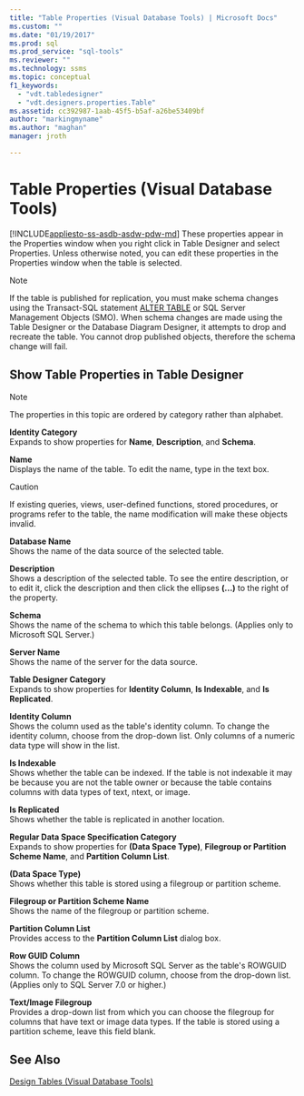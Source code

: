 ```yaml
---
title: "Table Properties (Visual Database Tools) | Microsoft Docs"
ms.custom: ""
ms.date: "01/19/2017"
ms.prod: sql
ms.prod_service: "sql-tools"
ms.reviewer: ""
ms.technology: ssms
ms.topic: conceptual
f1_keywords: 
  - "vdt.tabledesigner"
  - "vdt.designers.properties.Table"
ms.assetid: cc392987-1aab-45f5-b5af-a26be53409bf
author: "markingmyname"
ms.author: "maghan"
manager: jroth

---
```

# Table Properties (Visual Database Tools)
[!INCLUDE[appliesto-ss-asdb-asdw-pdw-md](../../includes/appliesto-ss-asdb-asdw-pdw-md.md)]
These properties appear in the Properties window when you right click in Table Designer and select Properties. Unless otherwise noted, you can edit these properties in the Properties window when the table is selected.  
  
> [!NOTE]  
> If the table is published for replication, you must make schema changes using the Transact-SQL statement [ALTER TABLE](../../t-sql/statements/alter-table-transact-sql.md) or SQL Server Management Objects (SMO). When schema changes are made using the Table Designer or the Database Diagram Designer, it attempts to drop and recreate the table. You cannot drop published objects, therefore the schema change will fail.  
  
## Show Table Properties in Table Designer  
  
> [!NOTE]  
> The properties in this topic are ordered by category rather than alphabet.  
  
**Identity Category**  
Expands to show properties for **Name**, **Description**, and **Schema**.  
  
**Name**  
Displays the name of the table. To edit the name, type in the text box.  
  
> [!CAUTION]  
> If existing queries, views, user-defined functions, stored procedures, or programs refer to the table, the name modification will make these objects invalid.  
  
**Database Name**  
Shows the name of the data source of the selected table.  
  
**Description**  
Shows a description of the selected table. To see the entire description, or to edit it, click the description and then click the ellipses **(...)** to the right of the property.  
  
**Schema**  
Shows the name of the schema to which this table belongs. (Applies only to Microsoft SQL Server.)  
  
**Server Name**  
Shows the name of the server for the data source.  
  
**Table Designer Category**  
Expands to show properties for **Identity Column**, **Is Indexable**, and **Is Replicated**.  
  
**Identity Column**  
Shows the column used as the table's identity column. To change the identity column, choose from the drop-down list. Only columns of a numeric data type will show in the list.  
  
**Is Indexable**  
Shows whether the table can be indexed. If the table is not indexable it may be because you are not the table owner or because the table contains columns with data types of text, ntext, or image.  
  
**Is Replicated**  
Shows whether the table is replicated in another location.  
  
**Regular Data Space Specification Category**  
Expands to show properties for **(Data Space Type)**, **Filegroup or Partition Scheme Name**, and **Partition Column List**.  
  
**(Data Space Type)**  
Shows whether this table is stored using a filegroup or partition scheme.  
  
**Filegroup or Partition Scheme Name**  
Shows the name of the filegroup or partition scheme.  
  
**Partition Column List**  
Provides access to the **Partition Column List** dialog box.  
  
**Row GUID Column**  
Shows the column used by Microsoft SQL Server as the table's ROWGUID column. To change the ROWGUID column, choose from the drop-down list. (Applies only to SQL Server 7.0 or higher.)  
  
**Text/Image Filegroup**  
Provides a drop-down list from which you can choose the filegroup for columns that have text or image data types. If the table is stored using a partition scheme, leave this field blank.  
  
## See Also  
[Design Tables (Visual Database Tools)](../../ssms/visual-db-tools/design-tables-visual-database-tools.md)  
  
